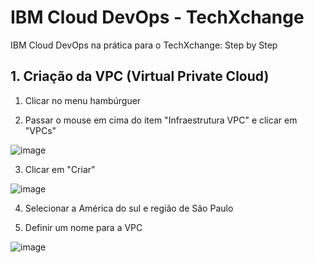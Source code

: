 # IBM Cloud DevOps - TechXchange
IBM Cloud DevOps na prática para o TechXchange: Step by Step

## 1. Criação da VPC (Virtual Private Cloud)
1. Clicar no menu hambúrguer

2. Passar o mouse em cima do item "Infraestrutura VPC" e clicar em "VPCs"

![image](https://github.com/mguedes352/ibmcloud-devops-techxchange/assets/79527238/bb935046-7d66-4df5-a273-777fdfb24fdb)

3. Clicar em "Criar"

![image](https://github.com/mguedes352/ibmcloud-devops-techxchange/assets/79527238/2658551b-40d2-4854-9fdf-2e14341dda88)

4. Selecionar a América do sul e região de São Paulo

5. Definir um nome para a VPC

![image](https://github.com/mguedes352/ibmcloud-devops-techxchange/assets/79527238/950548b7-fcc8-447d-9af4-6a0d9aa3ab55)
